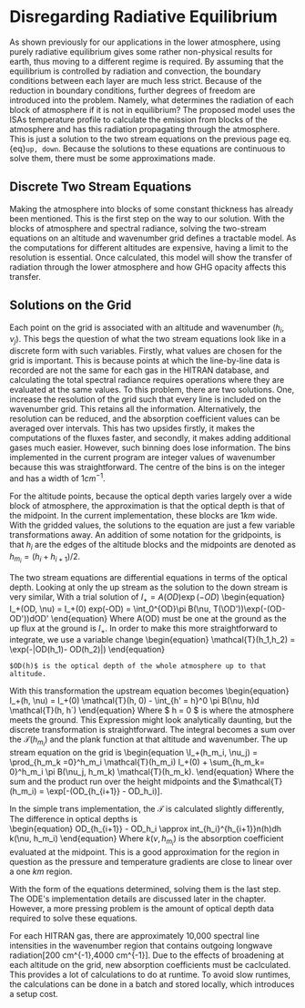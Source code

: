 # Disregarding Radiative Equilibrium

As shown previously for our applications in the lower atmosphere, using purely radiative equilibrium gives some rather non-physical results for earth, thus moving to a different regime is required. By assuming that the equilibrium is controlled by radiation and convection, the boundary conditions between each layer are much less strict. Because of the reduction in boundary conditions, further degrees of freedom are introduced into the problem. Namely, what determines the radiation of each block of atmosphere if it is not in equilibrium?
The proposed model uses the ISAs temperature profile to calculate the emission from blocks of the atmosphere and has this radiation propagating through the atmosphere. This is just a solution to the two stream equations on the previous page eq.{eq}`up, down`. Because the solutions to these equations are continuous to solve them, there must be some approximations made.

## Discrete Two Stream Equations

Making the atmosphere into blocks of some constant thickness has already been mentioned. This is the first step on the way to our solution. With the blocks of atmosphere and spectral radiance, solving the two-stream equations on an altitude and wavenumber grid defines a tractable model. As the computations for different altitudes are expensive, having a limit to the resolution is essential. Once calculated, this model will show the transfer of radiation through the lower atmosphere and how GHG opacity affects this transfer. 

## Solutions on the Grid
Each point on the grid is associated with an altitude and wavenumber $(h_i, \nu_j)$. This begs the question of what the two stream equations look like in a discrete form with such variables. Firstly, what values are chosen for the grid is important. This is because points at which the line-by-line data is recorded are not the same for each gas in the HITRAN database, and calculating the total spectral radiance requires operations where they are evaluated at the same values. To this problem, there are two solutions. One, increase the resolution of the grid such that every line is included on the wavenumber grid. This retains all the information. Alternatively, the resolution can be reduced, and the absorption coefficient values can be averaged over intervals. This has two upsides firstly, it makes the computations of the fluxes faster, and secondly, it makes adding additional gases much easier. However, such binning does lose information. The bins implemented in the current program are integer values of wavenumber because this was straightforward. The centre of the bins is on the integer and has a width of $1 cm^{-1}$.

For the altitude points, because the optical depth varies largely over a wide block of atmosphere, the approximation is that the optical depth is that of the midpoint. In the current implementation, these blocks are $1km$ wide. With the gridded values, the solutions to the equation are just a few variable transformations away. An addition of some notation for the gridpoints, is that $h_i$ are the edges of the altitude blocks and the midpoints are denoted as $h_m_i = (h_i + h_{i+1})/2$.

The two stream equations are differential equations in terms of the optical depth. Looking at only the up stream as the solution to the down stream is very similar, With a trial solution of $I_+ = A(OD) \exp(-OD)$ 
\begin{equation}
I_+(OD, \nu) = I_+(0) exp(-OD) = \int_0^{OD}\pi B(\nu, T(\OD'))\exp(-(OD-OD'))dOD'
\end{equation}
Where A(OD) must be one at the ground as the up flux at the ground is $I_+$. In order to make this more straightforward to integrate, we use a variable change 
\begin{equation}
\mathcal{T}(h_1,h_2) = \exp(-|OD(h_1)- OD(h_2)|) 
\end{equation}
```{note}
$OD(h)$ is the optical depth of the whole atmosphere up to that altitude.
```
With this transformation the upstream equation becomes
\begin{equation}
I_+(h, \nu) = I_+(0) \mathcal{T}(h, 0) - \int_{h' = h}^0 \pi B(\nu, h)d \mathcal{T}(h, h`)
\end{equation} 
Where $ h = 0 $ is where the atmosphere meets the ground. This Expression might look analytically daunting, but the discrete transformation is straightforward. The integral becomes a sum over the $\mathcal{T}(h_m_i)$ and the plank function at that altitude and wavenumber. The up stream equation on the grid is 
\begin{equation
\I_+(h_m_i, \nu_j) = \prod_{h_m_k =0}^h_m_i \mathcal{T}(h_m_i) I_+(0) + \sum_{h_m_k= 0}^h_m_i \pi B(\nu_j, h_m_k) \mathcal{T}(h_m_k). 
\end{equation} 
Where the sum and the product run over the height midpoints and the $\mathcal{T}(h_m_i) = \exp[-(OD_{h_{i+1}} - OD_h_i)].

In the simple trans implementation, the $\mathcal{T}$ is calculated slightly differently, The difference in optical depths is  
\begin{equation}
OD_{h_{i+1}} - OD_h_i \approx int_{h_i}^{h_{i+1}}n(h)dh k(\nu, h_m_i)
\end{equation}
Where $k(\nu, h_m_i)$ is the absorption coefficient evaluated at the midpoint. This is a good approximation for the region in question as the pressure and temperature gradients are close to linear over a one $km$ region.

With the form of the equations determined, solving them is the last step. The ODE's implementation details are discussed later in the chapter. However, a more pressing problem is the amount of optical depth data required to solve these equations. 

For each HITRAN gas, there are approximately 10,000 spectral line intensities in the wavenumber region that contains outgoing longwave radiation[200 cm^{-1},4000 cm^{-1}]. Due to the effects of broadening at each altitude on the grid, new absorption coefficients must be caclculated. This provides a lot of calculations to do at runtime. To avoid slow runtimes, the calculations can be done in a batch and stored locally, which 
introduces a setup cost.   
